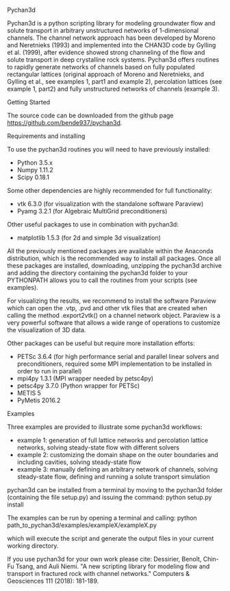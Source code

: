 Pychan3d

Pychan3d is a python scripting library for modeling groundwater flow and solute transport in arbitrary unstructured
networks of 1-dimensional channels. The channel network approach has been developed by Moreno and Neretnieks (1993) and
implemented into the CHAN3D code by Gylling et al. (1999), after evidence showed strong channeling of the flow and
solute transport in deep crystalline rock systems. Pychan3d offers routines to rapidly generate networks of channels
based on fully populated rectangular lattices (original approach of Moreno and Neretnieks, and Gylling et al., see
examples 1, part1 and example 2), percolation lattices (see example 1, part2) and fully unstructured networks of
channels (example 3).


Getting Started

The source code can be downloaded from the github page https://github.com/bende937/pychan3d.


Requirements and installing

To use the pychan3d routines you will need to have previously installed:
- Python 3.5.x
- Numpy 1.11.2
- Scipy 0.18.1

Some other dependencies are highly recommended for full functionality:

- vtk 6.3.0 (for visualization with the standalone software Paraview)
- Pyamg 3.2.1 (for Algebraic MultiGrid preconditioners)

Other useful packages to use in combination with pychan3d:

- matplotlib 1.5.3 (for 2d and simple 3d visualization)

All the previously mentioned packages are available within the Anaconda distribution, which is the recommended way
to install all packages. Once all these packages are installed, downloading, unzipping the pychan3d archive and adding
the directory containing the pychan3d folder to your PYTHONPATH allows you to call the routines from your scripts (see
examples).

For visualizing the results, we recommend to install the software Paraview which can open the .vtp, .pvd and other vtk
files that are created when calling the method .export2vtk() on a channel network object. Paraview is a very powerful
software that allows a wide range of operations to customize the visualization of 3D data.


Other packages can be useful but require more installation efforts:

- PETSc 3.6.4 (for high performance serial and parallel linear solvers and preconditioners, required some MPI
implementation to be installed in order to run in parallel)
- mpi4py 1.3.1 (MPI wrapper needed by petsc4py)
- petsc4py 3.7.0 (Python wrapper for PETSc)
- METIS 5
- PyMetis 2016.2


Examples

Three examples are provided to illustrate some pychan3d workflows:
- example 1: generation of full lattice networks and percolation lattice networks, solving steady-state flow with
different solvers
- example 2: customizing the domain shape on the outer boundaries and including cavities, solving steady-state flow
- example 3: manually defining an arbitrary network of channels, solving steady-state flow, defining and running a
solute transport simulation

pychan3d can be installed from a terminal by moving to the pychan3d folder (containing the file setup.py) and issuing the command:
python setup.py install

The examples can be run by opening a terminal and calling:
python path_to_pychan3d/examples/exampleX/exampleX.py

which will execute the script and generate the output files in your current working directory.


If you use pychan3d for your own work please cite:
Dessirier, Benoît, Chin-Fu Tsang, and Auli Niemi. "A new scripting library for modeling flow and transport in fractured rock with channel networks." Computers & Geosciences 111 (2018): 181-189.
